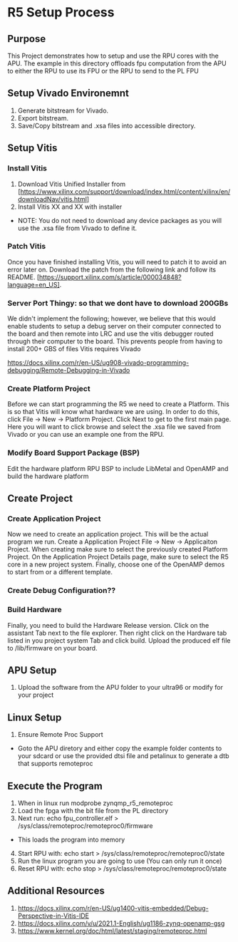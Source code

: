 
# R5 Setup Process

## Purpose
This Project demonstrates how to setup and use the RPU cores with the APU. The example in this directory
offloads fpu computation from the APU to either the RPU to use its FPU or the RPU to send to the PL FPU


## Setup Vivado Environemnt
1. Generate bitstream for Vivado.
2. Export bitstream.
3. Save/Copy bitstream and .xsa files into accessible directory.

## Setup Vitis

### Install Vitis
1. Download Vitis Unified Installer from [https://www.xilinx.com/support/download/index.html/content/xilinx/en/downloadNav/vitis.html]
2. Install Vitis XX and XX with installer
- NOTE: You do not need to download any device packages as you will use the .xsa file from Vivado to define it.

### Patch Vitis
Once you have finished installing Vitis, you will need to patch it to avoid an error later on. Download the patch from the following link and follow its README. [https://support.xilinx.com/s/article/000034848?language=en_US].


### Server Port Thingy: so that we dont have to download 200GBs 
We didn't implement the following; however, we believe that this would enable students to setup a debug server on their computer connected to the board
and then remote into LRC and use the vitis debugger routed through their computer to the board.
This prevents people from having to install 200+ GBS of files Vitis requires Vivado
 
https://docs.xilinx.com/r/en-US/ug908-vivado-programming-debugging/Remote-Debugging-in-Vivado

### Create Platform Project
Before we can start programming the R5 we need to create a Platform. This is so that Vitis will know what hardware we are using. In order to do this, click File -> New -> Platform Project. Click Next to get to the first main page. Here you will want to click browse and select the .xsa file we saved from Vivado or you can use an example one from the RPU.


### Modify Board Support Package (BSP)
Edit the hardware platform RPU BSP to include LibMetal and OpenAMP and build the hardware platform

## Create Project

### Create Application Project
Now we need to create an application project. This will be the actual program we run. Create a Application Project File -> New -> Applicaiton Project. When creating make sure to select the previously created Platform Project.  On the Application Project Details page, make sure to select the R5 core in a new project system. Finally, choose one of the OpenAMP demos to start from or a different template.


### Create Debug Configuration??

### Build Hardware
Finally, you need to build the Hardware Release version. Click on the assistant Tab next to the file explorer. Then right click on the Hardware tab listed in you project system Tab and click build. Upload the produced elf file to /lib/firmware on your board.

## APU Setup
1. Upload the software from the APU folder to your ultra96 or modify for your project

## Linux Setup
1. Ensure Remote Proc Support
- Goto the APU diretory and either copy the example folder contents to your sdcard or use the provided dtsi file
and petalinux to generate a dtb that supports remoteproc


## Execute the Program

1. When in linux run modprobe zynqmp_r5_remoteproc
2. Load the fpga with the bit file from the PL directory
3. Next run: echo fpu_controller.elf > /sys/class/remoteproc/remoteproc0/firmware
- This loads the program into memory
4. Start RPU with: echo start > /sys/class/remoteproc/remoteproc0/state
5. Run the linux program you are going to use (You can only run it once)
6. Reset RPU with: echo stop > /sys/class/remoteproc/remoteproc0/state


## Additional Resources
1. https://docs.xilinx.com/r/en-US/ug1400-vitis-embedded/Debug-Perspective-in-Vitis-IDE
2. https://docs.xilinx.com/v/u/2021.1-English/ug1186-zynq-openamp-gsg
3. https://www.kernel.org/doc/html/latest/staging/remoteproc.html

